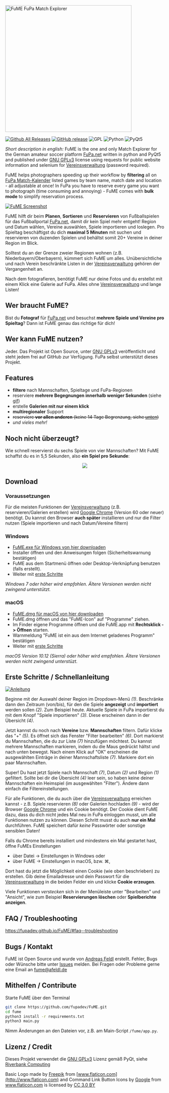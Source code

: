 <img src="bin/header.png" alt="FuME FuPa Match Explorer" width="400">

<!--- [![Requirements Status](https://requires.io/github/fupadev/FuME/requirements.svg?branch=master)](https://requires.io/github/fupadev/FuME/requirements/?branch=master) -->
[![Github All Releases](https://img.shields.io/github/downloads/fupadev/fume/total.svg)](https://github.com/fupadev/FuME/releases)
[![GitHub release](https://img.shields.io/github/release/fupadev/fume.svg)](https://github.com/fupadev/FuME/releases/latest)
![GPL](https://img.shields.io/badge/license-GPL-yellow.svg)
![Python](https://img.shields.io/badge/python-3.5-blue.svg)
![PyQt5](https://img.shields.io/badge/pyQt-5.9-green.svg)

_Short description in english:_ FuME is the one and only Match Explorer for the German amateur soccer platform [FuPa.net](https://www.fupa.net/index.php?page=kalender)
written in python and PyQt5 and published under [GNU GPLv3](http://www.gnu.org/licenses/) license using requests for public website information
and selenium for [Vereinsverwaltung][Vereinsverwaltung] (password required).

FuME helps photographers speeding up their workflow by **filtering** all on [FuPa Match-Kalender](https://fupa.net/index.php?page=kalender) listed games by team name, match date and location - all adjustable at once! In FuPa you have to reserve every game you want to photograph (time consuming and annoying) - FuME comes with **bulk mode**  to simplify reservation process.

[![FuME Screenshot](bin/screenshot.png)](bin/screenshot.png)

FuME hilft dir beim **Planen**, **Sortieren** und **Reservieren** von Fußballspielen für das Fußballportal [FuPa.net][FuPa],
damit dir kein Spiel mehr entgeht! Region und Datum wählen, Vereine auswählen, Spiele importieren und loslegen. Pro Spieltag beschäftigst du
dich **maximal 5 Minuten** mit suchen und reservieren von duzenden Spielen und behältst somit 20+ Vereine in deiner Region im Blick.

Solltest du an der Grenze zweier Regionen wohnen (z.B. Niederbayern/Oberbayern), kümmert sich FuME um alles.
Unübersichtliche und nach Verein beschränkte Listen in der [Vereinsverwaltung][Vereinsverwaltung] gehören der Vergangenheit an.

Nach dem fotografieren, benötigt FuME nur deine Fotos und du erstellst mit einem Klick eine Galerie auf FuPa.
Alles ohne [Vereinsverwaltung][Vereinsverwaltung] und lange Listen!

## Wer braucht FuME?
Bist du **Fotograf** für [FuPa.net][FuPa] und besuchst **mehrere Spiele und Vereine pro Spieltag**? Dann ist FuME genau das richtige für dich!

## Wer kann FuME nutzen?
Jeder. Das Projekt ist Open Source, unter [GNU GPLv3](http://www.gnu.org/licenses/) veröffentlicht und steht jedem frei auf GitHub zur Verfügung. FuPa selbst unterstützt dieses Projekt.

## Features
- **filtere** nach Mannschaften, Spieltage und FuPa-Regionen
- reserviere **mehrere Begegnungen innerhalb weniger Sekunden** (siehe [gif](#noch-nicht-überzeugt))
- erstelle **Galerien mit nur einem klick**
- **multiregionaler** Support
- ~~reserviere **vor allen anderen** (keine 14 Tage Begrenzung, siehe [unten](#faq--troubleshooting))~~
- _und vieles mehr!_

## Noch nicht überzeugt?
Wie schnell reservierst du sechs Spiele von vier Mannschaften? Mit FuME schaffst du es in 5,5 Sekunden, also **ein Spiel pro Sekunde**:

<div style="text-align:center"><img src ="bin/res_demo.gif" /></div>

## Download

### Voraussetzungen
Für die meisten Funktionen der [Vereinsverwaltung][Vereinsverwaltung] (z.B. reservieren/Galerien erstellen) wird [Google Chrome][Chrome] (Version 60 oder neuer) benötigt.
Du kannst den Browser **auch später** installieren und nur die Filter nutzen (Spiele importieren und nach Datum/Vereine filtern)

### Windows
- [FuME.exe für Windows von hier downloaden][download_url_windows]
- Installer öffnen und den Anweisungen folgen (Sicherheitswarnung bestätigen)
- FuME aus dem Startmenü öffnen oder Desktop-Verknüpfung benutzen (falls erstellt).
- Weiter mit [erste Schritte](#erste-schritte--schnellanleitung)

_Windows 7 oder höher wird empfohlen. Ältere Versionen werden nicht zwingend unterstützt._

### macOS
- [FuME.dmg für macOS von hier downloaden][download_url_macOS]
- FuME.dmg öffnen und das "FuME-Icon" auf "Programme" ziehen.
- Im Finder eigene Programme öffnen und die FuME.app mit **Rechtsklick -> Öffnen** starten.
- Warnmeldung "FuME ist ein aus dem Internet geladenes Programm" bestätigen
- Weiter mit [erste Schritte](#erste-schritte--schnellanleitung)

_macOS Version 10.12 (Sierra) oder höher wird empfohlen. Ältere Versionen werden nicht zwingend unterstüzt._

## Erste Schritte / Schnellanleitung
[![Anleitung](bin/anleitung.png)](bin/anleitung.png)

Beginne mit der Auswahl deiner Region im Dropdown-Menü _(1)_. Beschränke dann den Zeitraum (von/bis), für den die Spiele **angezeigt**
und **importiert** werden sollen _(2)_. Zum Beispiel heute. Aktuelle Spiele in FuPa importierst du mit dem Knopf "Spiele importieren" _(3)_. Diese erscheinen dann in der Übersicht _(4)_.

Jetzt kannst du noch nach **Vereine** bzw. **Mannschaften** filtern. Dafür klicke das "+" _(5)_. Es öffnet sich das Fenster "Filter bearbeiten" _(6)_.
Dort markierst du Mannschaften, die du zur Liste _(7)_ hinzufügen möchtest. Du kannst mehrere Mannschaften markieren, indem du die Maus gedrückt hältst und nach unten bewegst.
Nach einem Klick auf "OK" erscheinen die ausgewählten Einträge in deiner Mannschaftsliste _(7)_. Markiere dort ein paar Mannschaften.

Super! Du hast jetzt Spiele nach Mannschaft _(7)_, Datum _(2)_ und Region _(1)_ gefiltert.
Sollte bei dir die Übersicht _(4)_ leer sein, so haben keine deiner Mannschaften ein Heimspiel (im ausgewählten "Filter"). Ändere dann einfach die Filtereinstellungen.

Für alle Funktionen, die du auch über die [Vereinsverwaltung][Vereinsverwaltung] erreichen kannst - z.B.
Spiele reservieren _(8)_ oder Galerien hochladen _(9)_ - wird der Browser [Google Chrome][Chrome] und ein Cookie benötigt.
Der Cookie dient FuME dazu, dass du dich nicht jedes Mal neu in FuPa einloggen musst, um alle Funktionen nutzen zu können. Diesen Schritt musst du auch **nur ein Mal** durchführen.
FuME speichert dafür _keine_ Passwörter oder sonstige sensiblen Daten!

Falls du Chrome bereits installiert und mindestens ein Mal gestartet hast, öffne FuMEs Einstellungen

* über Datei -> Einstellungen in Windows oder
* über FuME -> Einstellungen in macOS, bzw. ⌘,

Dort hast du jetzt die Möglichkeit einen Cookie (wie oben beschrieben) zu erstellen. Gib deine Emailadresse und dein
Passwort für die [Vereinsverwaltung][Vereinsverwaltung] in die beiden Felder ein und klicke **Cookie erzeugen**.

Viele Funktionen _verstecken_ sich in der Menüleiste unter "Bearbeiten" und "Ansicht", wie zum Beispiel **Reservierungen löschen** oder **Spielberichte anzeigen**.

## FAQ / Troubleshooting
https://fupadev.github.io/FuME/#faq--troubleshooting

## Bugs / Kontakt
FuME ist Open Source und wurde von [Andreas Feldl](https://github.com/ndrsfldl) erstellt. Fehler, Bugs oder Wünsche bitte unter [Issues](https://github.com/fupadev/FuME/issues) melden.
Bei Fragen oder Probleme gerne eine Email an <a href="mailto:fume@afeldl.de?subject=FuME">fume@afeldl.de</a>

## Mithelfen / Contribute
Starte FuME über den Terminal
```bash
git clone https://github.com/fupadev/FuME.git
cd fume
python3 install -r requirements.txt
python3 main.py
```
Nimm Änderungen an den Dateien vor, z.B. am Main-Script ``/fume/app.py``.

## Lizenz / Credit
Dieses Projekt verwendet die [GNU GPLv3](http://www.gnu.org/licenses/) Lizenz gemäß PyQt, siehe [Riverbank Computing](https://www.riverbankcomputing.com/commercial/pyqt)

Basic Logo made by [Freepik](http://www.freepik.com/) from [www.flaticon.com](http://www.flaticon.com)
and Command Link Button Icons by <a href="http://www.flaticon.com/authors/google" title="Google">Google</a> from <a href="http://www.flaticon.com" title="Flaticon">www.flaticon.com</a> is licensed by <a href="http://creativecommons.org/licenses/by/3.0/" title="Creative Commons BY 3.0" target="_blank">CC 3.0 BY</a>

[download_url_windows]: https://github.com/fupadev/FuME/releases
[download_url_macOS]: https://github.com/fupadev/FuME/releases
[Chrome]: https://www.google.com/chrome/browser/desktop/index.html
[Vereinsverwaltung]: https://www.fupa.net/fupa/admin/index.php
[FuPa]: https://www.fupa.net/